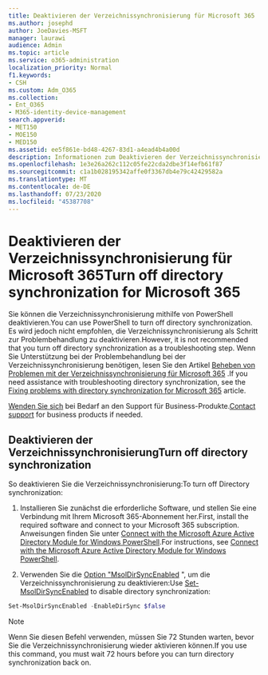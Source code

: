 ```yaml
---
title: Deaktivieren der Verzeichnissynchronisierung für Microsoft 365
ms.author: josephd
author: JoeDavies-MSFT
manager: laurawi
audience: Admin
ms.topic: article
ms.service: o365-administration
localization_priority: Normal
f1.keywords:
- CSH
ms.custom: Adm_O365
ms.collection:
- Ent_O365
- M365-identity-device-management
search.appverid:
- MET150
- MOE150
- MED150
ms.assetid: ee5f861e-bd48-4267-83d1-a4ead4b4a00d
description: Informationen zum Deaktivieren der Verzeichnissynchronisierung für Microsoft 365 mithilfe von PowerShell
ms.openlocfilehash: 1e3e26a262c112c05fe22cda2dbe3f14efb61f87
ms.sourcegitcommit: c1a1b028195342affe0f3367db4e79c42429582a
ms.translationtype: MT
ms.contentlocale: de-DE
ms.lasthandoff: 07/23/2020
ms.locfileid: "45387708"
---
```

# <a name="turn-off-directory-synchronization-for-microsoft-365"></a><span data-ttu-id="9a0b4-103">Deaktivieren der Verzeichnissynchronisierung für Microsoft 365</span><span class="sxs-lookup"><span data-stu-id="9a0b4-103">Turn off directory synchronization for Microsoft 365</span></span>
<span data-ttu-id="9a0b4-104">Sie können die Verzeichnissynchronisierung mithilfe von PowerShell deaktivieren.</span><span class="sxs-lookup"><span data-stu-id="9a0b4-104">You can use PowerShell to turn off directory synchronization.</span></span> <span data-ttu-id="9a0b4-105">Es wird jedoch nicht empfohlen, die Verzeichnissynchronisierung als Schritt zur Problembehandlung zu deaktivieren.</span><span class="sxs-lookup"><span data-stu-id="9a0b4-105">However, it is not recommended that you turn off directory synchronization as a troubleshooting step.</span></span> <span data-ttu-id="9a0b4-106">Wenn Sie Unterstützung bei der Problembehandlung bei der Verzeichnissynchronisierung benötigen, lesen Sie den Artikel [Beheben von Problemen mit der Verzeichnissynchronisierung für Microsoft 365](fix-problems-with-directory-synchronization.md) .</span><span class="sxs-lookup"><span data-stu-id="9a0b4-106">If you need assistance with troubleshooting directory synchronization, see the [Fixing problems with directory synchronization for Microsoft 365](fix-problems-with-directory-synchronization.md) article.</span></span> 
  
<span data-ttu-id="9a0b4-107">[Wenden Sie sich](https://support.office.com/article/32a17ca7-6fa0-4870-8a8d-e25ba4ccfd4b) bei Bedarf an den Support für Business-Produkte.</span><span class="sxs-lookup"><span data-stu-id="9a0b4-107">[Contact support](https://support.office.com/article/32a17ca7-6fa0-4870-8a8d-e25ba4ccfd4b) for business products if needed.</span></span>
  
## <a name="turn-off-directory-synchronization"></a><span data-ttu-id="9a0b4-108">Deaktivieren der Verzeichnissynchronisierung</span><span class="sxs-lookup"><span data-stu-id="9a0b4-108">Turn off directory synchronization</span></span>  
<span data-ttu-id="9a0b4-109">So deaktivieren Sie die Verzeichnissynchronisierung:</span><span class="sxs-lookup"><span data-stu-id="9a0b4-109">To turn off Directory synchronization:</span></span>
  
1. <span data-ttu-id="9a0b4-110">Installieren Sie zunächst die erforderliche Software, und stellen Sie eine Verbindung mit Ihrem Microsoft 365-Abonnement her.</span><span class="sxs-lookup"><span data-stu-id="9a0b4-110">First, install the required software and connect to your Microsoft 365 subscription.</span></span> <span data-ttu-id="9a0b4-111">Anweisungen finden Sie unter [Connect with the Microsoft Azure Active Directory Module for Windows PowerShell](https://docs.microsoft.com/office365/enterprise/powershell/connect-to-office-365-powershell#connect-with-the-microsoft-azure-active-directory-module-for-windows-powershell).</span><span class="sxs-lookup"><span data-stu-id="9a0b4-111">For instructions, see [Connect with the Microsoft Azure Active Directory Module for Windows PowerShell](https://docs.microsoft.com/office365/enterprise/powershell/connect-to-office-365-powershell#connect-with-the-microsoft-azure-active-directory-module-for-windows-powershell).</span></span>
    
2. <span data-ttu-id="9a0b4-112">Verwenden Sie die [Option "MsolDirSyncEnabled](https://go.microsoft.com/fwlink/p/?LinkId=821939) ", um die Verzeichnissynchronisierung zu deaktivieren:</span><span class="sxs-lookup"><span data-stu-id="9a0b4-112">Use [Set-MsolDirSyncEnabled](https://go.microsoft.com/fwlink/p/?LinkId=821939) to disable directory synchronization:</span></span> 
    
  ```powershell
  Set-MsolDirSyncEnabled -EnableDirSync $false
  ```

>[!Note]
><span data-ttu-id="9a0b4-113">Wenn Sie diesen Befehl verwenden, müssen Sie 72 Stunden warten, bevor Sie die Verzeichnissynchronisierung wieder aktivieren können.</span><span class="sxs-lookup"><span data-stu-id="9a0b4-113">If you use this command, you must wait 72 hours before you can turn directory synchronization back on.</span></span>
>
 
